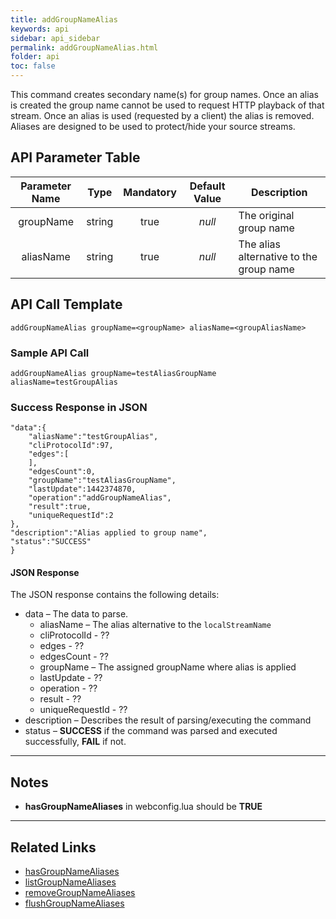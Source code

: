 ```yaml
---
title: addGroupNameAlias
keywords: api
sidebar: api_sidebar
permalink: addGroupNameAlias.html
folder: api
toc: false
---
```




This command creates secondary name(s) for group names. Once an alias is created the group name cannot be used to request HTTP playback of that stream. Once an alias is used (requested by a client) the alias is removed. Aliases are designed to be used to protect/hide your source streams.





## API Parameter Table



| Parameter Name |  Type  | Mandatory | Default Value | Description                             |
| :------------: | :----: | :-------: | :-----------: | --------------------------------------- |
|   groupName    | string |   true    |    *null*     | The original group name                 |
|   aliasName    | string |   true    |    *null*     | The alias alternative to the group name |



## API Call Template

``` 
addGroupNameAlias groupName=<groupName> aliasName=<groupAliasName>
```



### Sample API Call

``` 
addGroupNameAlias groupName=testAliasGroupName aliasName=testGroupAlias
```



### Success Response in JSON

``` 
"data":{
	"aliasName":"testGroupAlias",
	"cliProtocolId":97,
	"edges":[
	],
	"edgesCount":0,
	"groupName":"testAliasGroupName",
	"lastUpdate":1442374870,
	"operation":"addGroupNameAlias",
	"result":true,
	"uniqueRequestId":2
},
"description":"Alias applied to group name",
"status":"SUCCESS"
}
```



#### JSON Response

The JSON response contains the following details:

- data – The data to parse.
  - aliasName – The alias alternative to the `localStreamName`
  - cliProtocolId - ??
  - edges - ??
  - edgesCount - ??
  - groupName – The assigned groupName where alias is applied
  - lastUpdate - ??
  - operation - ??
  - result - ??
  - uniqueRequestId - ??
- description – Describes the result of parsing/executing the command
- status – **SUCCESS** if the command was parsed and executed successfully, **FAIL** if not.

------

## Notes

- **hasGroupNameAliases** in webconfig.lua should be **TRUE**

------

## Related Links

- [hasGroupNameAliases](userguide_webconfig.html#hasgroupnamealiases)
- [listGroupNameAliases](api_listGroupNameAliases.html)
- [removeGroupNameAliases](api_removeGroupNameAliases.html)
- [flushGroupNameAliases](api_flushGroupNameAliases.html)
